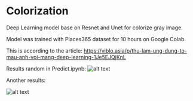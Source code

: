 # Colorization
Deep Learning model base on Resnet and Unet for colorize gray image.

Model was trained with Places365 dataset for 10 hours on Google Colab.

This is according to the article: https://viblo.asia/p/thu-lam-ung-dung-to-mau-anh-voi-mang-deep-learning-1Je5EJQjKnL 

Results random in Predict.ipynb:
![alt text](https://github.com/hoanganhpham1006/colorization/blob/master/Screenshot%20from%202019-01-15%2011-19-37.png)


Another results:


![alt text](https://github.com/hoanganhpham1006/colorization/blob/master/Screenshot%20from%202019-01-15%2011-27-46.png)
